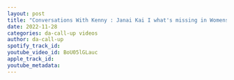 ```yaml
---
layout: post
title: "Conversations With Kenny : Janai Kai I what's missing in Womens Wrestling"
date: 2022-11-28
categories: da-call-up videos
author: da-call-up
spotify_track_id: 
youtube_video_id: BoU05lGLauc
apple_track_id: 
youtube_metadata: 
---
```

